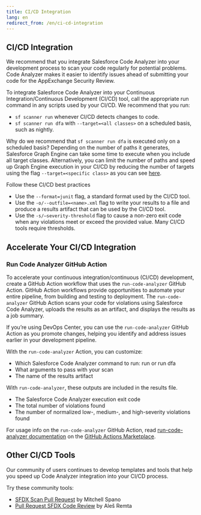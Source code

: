 ```yaml
---
title: CI/CD Integration
lang: en
redirect_from: /en/ci-cd-integration
---
```

## CI/CD Integration
We recommend that you integrate Salesforce Code Analyzer into your development process to scan your code regularly for potential problems. Code Analyzer makes it easier to identify issues ahead of submitting your code for the AppExchange Security Review.

To integrate Salesforce Code Analyzer into your Continuous Integration/Continuous Development (CI/CD) tool, call the appropriate run command in any scripts used by your CI/CD. We recommend that you run:

* `sf scanner run` whenever CI/CD detects changes to code.
* `sf scanner run dfa` with `--target=<all classes>` on a scheduled basis, such as nightly.

Why do we recommend that `sf scanner run dfa` is executed only on a scheduled basis? Depending on the number of paths it generates, Salesforce Graph Engine can take some time to execute when you include all target classes. Alternatively, you can limit the number of paths and speed up Graph Engine execution in your CI/CD by reducing the number of targets using the flag `--target=<specific class>` as you can see [here](https://forcedotcom.github.io/sfdx-scanner/en/v3.x/scanner-commands/dfa/).

Follow these CI/CD best practices

* Use the `--format=junit` flag, a standard format used by the CI/CD tool.
* Use the `-o/--outfile=<name>.xml` flag to write your results to a file and produce a results artifact that can be used by the CI/CD tool.
* Use the `-s/–severity-threshold` flag to cause a non-zero exit code when any violations meet or exceed the provided value. Many CI/CD tools require thresholds.

## Accelerate Your CI/CD Integration #

### Run Code Analyzer GitHub Action

To accelerate your continuous integration/continuous (CI/CD) development, create a GitHub Action workflow that uses the `run-code-analyzer` GitHub Action. GitHub Action workflows provide opportunities to automate your entire pipeline, from building and testing to deployment. The `run-code-analyzer` GitHub Action scans your code for violations using Salesforce Code Analyzer, uploads the results as an artifact, and displays the results as a job summary. 

If you’re using DevOps Center, you can use the `run-code-analyzer` GitHub Action as you promote changes, helping you identify and address issues earlier in your development pipeline.

With the `run-code-analyzer` Action, you can customize:

* Which Salesforce Code Analyzer command to run: run or run dfa
* What arguments to pass with your scan
* The name of the results artifact

With `run-code-analyzer`, these outputs are included in the results file.

* The Salesforce Code Analyzer execution exit code
* The total number of violations found
* The number of normalized low-,  medium-, and high-severity violations found

For usage info on the `run-code-analyzer` GitHub Action, read [run-code-analyzer documentation](https://github.com/marketplace/actions/run-salesforce-code-analyzer) on the [GitHub Actions Marketplace](https://github.com/marketplace).

## Other CI/CD Tools

Our community of users continues to develop templates and tools that help you speed up Code Analyzer integration into your CI/CD process.

Try these community tools:

* [SFDX Scan Pull Request](https://github.com/marketplace/actions/sfdx-scan-pull-request) by Mitchell Spano
* [Pull Request SFDX Code Review](https://github.com/marketplace/actions/pull-request-sfdx-code-review) by Aleš Remta
